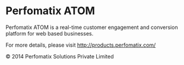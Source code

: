 Perfomatix ATOM
============

Perfomatix ATOM is a real-time customer engagement and conversion platform for web based businesses.

For more details, please visit http://products.perfomatix.com/

© 2014 Perfomatix Solutions Private Limited
